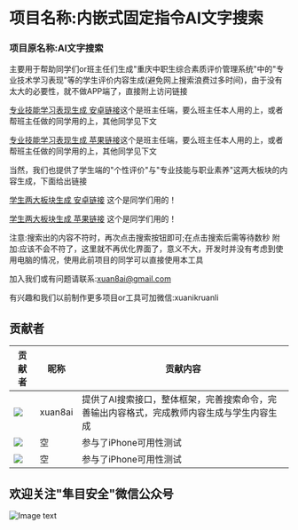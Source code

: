 # 项目名称:内嵌式固定指令AI文字搜索
### 项目原名称:AI文字搜索

主要用于帮助同学们or班主任们生成"重庆中职生综合素质评价管理系统"中的"专业技术学习表现"等的学生评价内容生成(避免网上搜索浪费过多时间)，由于没有太大的必要性，就不做APP端了，直接附上访问链接

[专业技能学习表现生成 安卓链接](https://xuan8ai.github.io/cqjypg/AI/wenziai.html)这个是班主任端，要么班主任本人用的上，或者帮班主任做的同学用的上，其他同学见下文

[专业技能学习表现生成 苹果链接](http://xuanbai.tb66.fun/AI/)这个是班主任端，要么班主任本人用的上，或者帮班主任做的同学用的上，其他同学见下文

当然，我们也提供了学生端的"个性评价"与"专业技能与职业素养"这两大板块的内容生成，下面给出链接

[学生两大板块生成 安卓链接](https://xuan8ai.github.io/cqjypg/AI/zyjn.html)
这个是同学们用的！

[学生两大板块生成 苹果链接](http://xuanbai.tb66.fun/AI/zyjn.html)
这个是同学们用的！

注意:搜索出的内容不符时，再次点击搜索按钮即可;在点击搜索后需等待数秒 附加:应该不会不符了，这里就不再优化界面了，意义不大，开发时并没有考虑到使用电脑的情况，使用此前项目的同学可以直接使用本工具

加入我们或有问题请联系:xuan8ai@gmail.com

有兴趣和我们以前制作更多项目or工具可加微信:xuanikruanli

## 贡献者

贡献者  | 昵称  | 贡献内容
 ---- | ----- | ------  
<img src="https://avatars.githubusercontent.com/u/173129827?s=96&v=4" />| xuan8ai | 提供了AI搜索接口，整体框架，完善搜索命令，完善输出内容格式，完成教师内容生成与学生内容生成
<img src="https://q.qlogo.cn/g?b=qq&s=100&nk=196942062" />| 空 | 参与了iPhone可用性测试
<img src="https://q.qlogo.cn/g?b=qq&s=100&nk=+8613896222650" />| 空 | 参与了iPhone可用性测试

欢迎关注"隼目安全"微信公众号
-----
![Image text](https://xuan8ai.github.io/xuanbai/qrcode1718724077637.jpg)